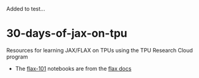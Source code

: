 Added to test...
# 30-days-of-jax-on-tpu
Resources for learning JAX/FLAX on TPUs using the TPU Research Cloud program

* The [flax-101](https://github.com/bobflagg/30-days-of-jax-on-tpu/tree/main/flax-101) notebooks are from the [flax docs](https://github.com/google/flax/tree/main/docs/notebooks)
